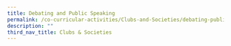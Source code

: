 ```yaml
---
title: Debating and Public Speaking
permalink: /co-curricular-activities/Clubs-and-Societies/debating-public-speaking/
description: ""
third_nav_title: Clubs & Societies
---
```

